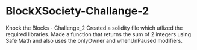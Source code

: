 # BlockXSociety-Challange-2
Knock the Blocks - Challenge_2 
Created a solidity file which utlized the required libraries. Made a function that returns the sum of 2 integers using Safe Math and also uses the onlyOwner and whenUnPaused modifiers.

